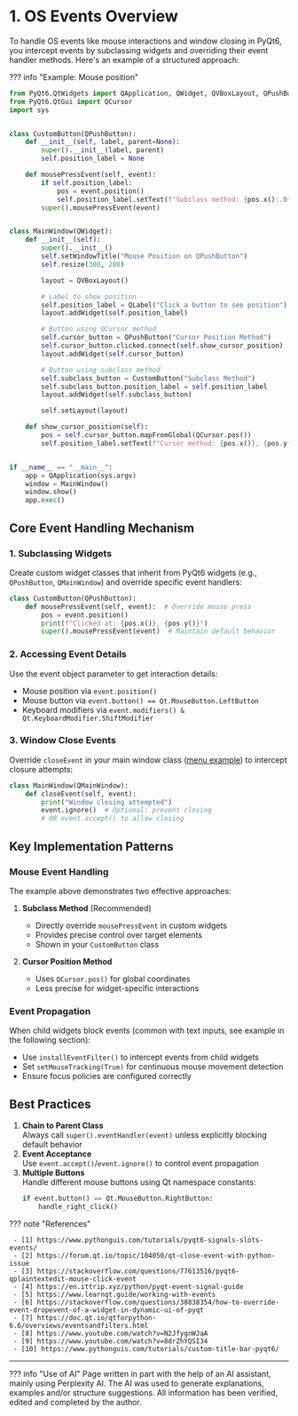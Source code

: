 # 1. OS Events Overview

To handle OS events like mouse interactions and window closing in PyQt6, you intercept events by subclassing widgets and
overriding their event handler methods. Here's an example of a structured approach:

??? info "Example: Mouse position"
   ```python
   from PyQt6.QtWidgets import QApplication, QWidget, QVBoxLayout, QPushButton, QLabel
   from PyQt6.QtGui import QCursor
   import sys
   
   
   class CustomButton(QPushButton):
       def __init__(self, label, parent=None):
           super().__init__(label, parent)
           self.position_label = None
   
       def mousePressEvent(self, event):
           if self.position_label:
               pos = event.position()
               self.position_label.setText(f"Subclass method: {pos.x():.0f}, {pos.y():.0f}")
           super().mousePressEvent(event)
   
   
   class MainWindow(QWidget):
       def __init__(self):
           super().__init__()
           self.setWindowTitle("Mouse Position on QPushButton")
           self.resize(300, 200)
   
           layout = QVBoxLayout()
   
           # Label to show position
           self.position_label = QLabel("Click a button to see position")
           layout.addWidget(self.position_label)
   
           # Button using QCursor method
           self.cursor_button = QPushButton("Cursor Position Method")
           self.cursor_button.clicked.connect(self.show_cursor_position)
           layout.addWidget(self.cursor_button)
   
           # Button using subclass method
           self.subclass_button = CustomButton("Subclass Method")
           self.subclass_button.position_label = self.position_label
           layout.addWidget(self.subclass_button)
   
           self.setLayout(layout)
   
       def show_cursor_position(self):
           pos = self.cursor_button.mapFromGlobal(QCursor.pos())
           self.position_label.setText(f"Cursor method: {pos.x()}, {pos.y()}")
   
   
   if __name__ == "__main__":
       app = QApplication(sys.argv)
       window = MainWindow()
       window.show()
       app.exec()
   ```



## Core Event Handling Mechanism

### 1. Subclassing Widgets

Create custom widget classes that inherit from PyQt6 widgets (e.g., `QPushButton`, `QMainWindow`) and override specific
event handlers:

```python
class CustomButton(QPushButton):
    def mousePressEvent(self, event):  # Override mouse press
        pos = event.position()
        print(f"Clicked at: {pos.x()}, {pos.y()}")
        super().mousePressEvent(event)  # Maintain default behavior
```

### 2. Accessing Event Details  
 
Use the event object parameter to get interaction details:

- Mouse position via `event.position()`
- Mouse button via `event.button() == Qt.MouseButton.LeftButton`
- Keyboard modifiers via `event.modifiers() & Qt.KeyboardModifier.ShiftModifier`

### 3. Window Close Events

Override `closeEvent` in your main window class ([menu example](../C.%20Menus/06-editor.md)) to intercept closure 
attempts:

```python
class MainWindow(QMainWindow):
    def closeEvent(self, event):
        print("Window closing attempted")
        event.ignore()  # Optional: prevent closing
        # OR event.accept() to allow closing
```

## Key Implementation Patterns

### Mouse Event Handling  
 
The example above demonstrates two effective approaches:

1. **Subclass Method** (Recommended)
    - Directly override `mousePressEvent` in custom widgets
    - Provides precise control over target elements
    - Shown in your `CustomButton` class

2. **Cursor Position Method**
    - Uses `QCursor.pos()` for global coordinates
    - Less precise for widget-specific interactions

### Event Propagation

When child widgets block events (common with text inputs, see example in the following section):

- Use `installEventFilter()` to intercept events from child widgets
- Set `setMouseTracking(True)` for continuous mouse movement detection
- Ensure focus policies are configured correctly

## Best Practices

1. **Chain to Parent Class**  
   Always call `super().eventHandler(event)` unless explicitly blocking default behavior
2. **Event Acceptance**  
   Use `event.accept()`/`event.ignore()` to control event propagation
3. **Multiple Buttons**  
   Handle different mouse buttons using Qt namespace constants:
   ```python
   if event.button() == Qt.MouseButton.RightButton:
       handle_right_click()
   ```


??? note "References"

     - [1] https://www.pythonguis.com/tutorials/pyqt6-signals-slots-events/
     - [2] https://forum.qt.io/topic/104050/qt-close-event-with-python-issue
     - [3] https://stackoverflow.com/questions/77613516/pyqt6-qplaintextedit-mouse-click-event
     - [4] https://en.ittrip.xyz/python/pyqt-event-signal-guide
     - [5] https://www.learnqt.guide/working-with-events
     - [6] https://stackoverflow.com/questions/38838354/how-to-override-event-dropevent-of-a-widget-in-dynamic-ui-of-pyqt
     - [7] https://doc.qt.io/qtforpython-6.6/overviews/eventsandfilters.html
     - [8] https://www.youtube.com/watch?v=N2JfygnWJaA
     - [9] https://www.youtube.com/watch?v=8drZhYQSI34
     - [10] https://www.pythonguis.com/tutorials/custom-title-bar-pyqt6/



---------------

??? info "Use of AI"
    Page written in part with the help of an AI assistant, mainly using Perplexity AI. The AI was used to generate
    explanations, examples and/or structure suggestions. All information has been verified, edited and completed by
    the author.